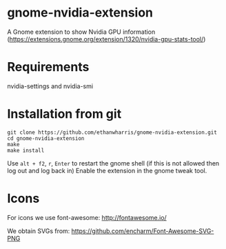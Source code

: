 <? SPDX-License-Identifier: GPL-3.0-or-later ?>
<? Copyright Contributors to the gnome-nvidia-extension project. ?>

# gnome-nvidia-extension
A Gnome extension to show Nvidia GPU information
(https://extensions.gnome.org/extension/1320/nvidia-gpu-stats-tool/)

# Requirements
nvidia-settings and nvidia-smi

# Installation from git
    git clone https://github.com/ethanwharris/gnome-nvidia-extension.git
    cd gnome-nvidia-extension
    make
    make install

Use `alt + f2`, `r`, `Enter` to restart the gnome shell (if this is not allowed then log out and log back in)
Enable the extension in the gnome tweak tool.

# Icons
For icons we use font-awesome:
http://fontawesome.io/

We obtain SVGs from:
https://github.com/encharm/Font-Awesome-SVG-PNG
